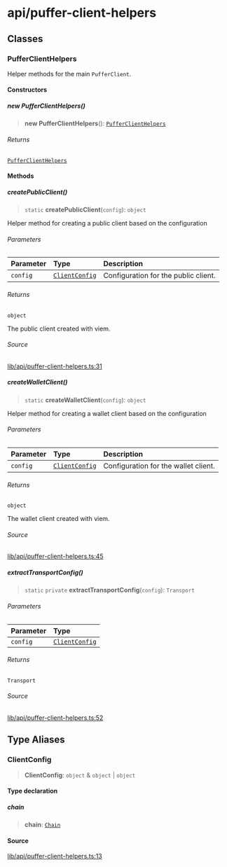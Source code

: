 # api/puffer-client-helpers

## Classes

### PufferClientHelpers

Helper methods for the main `PufferClient`.

#### Constructors

##### new PufferClientHelpers()

> **new PufferClientHelpers**(): [`PufferClientHelpers`](puffer-client-helpers.md#pufferclienthelpers)

###### Returns

[`PufferClientHelpers`](puffer-client-helpers.md#pufferclienthelpers)

#### Methods

##### createPublicClient()

> `static` **createPublicClient**(`config`): `object`

Helper method for creating a public client based on the
configuration

###### Parameters

| Parameter | Type | Description |
| :------ | :------ | :------ |
| `config` | [`ClientConfig`](puffer-client-helpers.md#clientconfig) | Configuration for the public client. |

###### Returns

`object`

The public client created with viem.

###### Source

[lib/api/puffer-client-helpers.ts:31](https://github.com/PufferFinance/puffer-sdk/blob/90364106d56769b2effa78233dbfe2be2e2a7e88/lib/api/puffer-client-helpers.ts#L31)

##### createWalletClient()

> `static` **createWalletClient**(`config`): `object`

Helper method for creating a wallet client based on the
configuration

###### Parameters

| Parameter | Type | Description |
| :------ | :------ | :------ |
| `config` | [`ClientConfig`](puffer-client-helpers.md#clientconfig) | Configuration for the wallet client. |

###### Returns

`object`

The wallet client created with viem.

###### Source

[lib/api/puffer-client-helpers.ts:45](https://github.com/PufferFinance/puffer-sdk/blob/90364106d56769b2effa78233dbfe2be2e2a7e88/lib/api/puffer-client-helpers.ts#L45)

##### extractTransportConfig()

> `static` `private` **extractTransportConfig**(`config`): `Transport`

###### Parameters

| Parameter | Type |
| :------ | :------ |
| `config` | [`ClientConfig`](puffer-client-helpers.md#clientconfig) |

###### Returns

`Transport`

###### Source

[lib/api/puffer-client-helpers.ts:52](https://github.com/PufferFinance/puffer-sdk/blob/90364106d56769b2effa78233dbfe2be2e2a7e88/lib/api/puffer-client-helpers.ts#L52)

## Type Aliases

### ClientConfig

> **ClientConfig**: `object` & `object` \| `object`

#### Type declaration

##### chain

> **chain**: [`Chain`](../chains/constants.md#chain)

#### Source

[lib/api/puffer-client-helpers.ts:13](https://github.com/PufferFinance/puffer-sdk/blob/90364106d56769b2effa78233dbfe2be2e2a7e88/lib/api/puffer-client-helpers.ts#L13)
